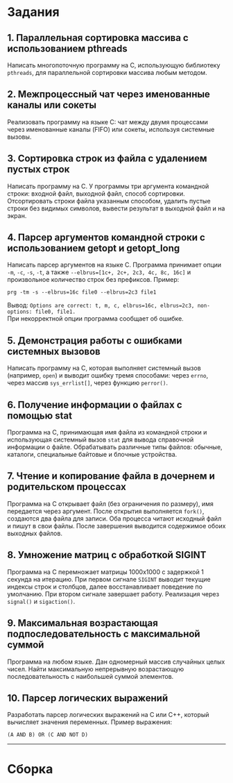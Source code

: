 # Задания

## 1. Параллельная сортировка массива с использованием pthreads
Написать многопоточную программу на C, использующую библиотеку `pthreads`, для параллельной сортировки массива любым методом.

## 2. Межпроцессный чат через именованные каналы или сокеты
Реализовать программу на языке C: чат между двумя процессами через именованные каналы (FIFO) или сокеты, используя системные вызовы.

## 3. Сортировка строк из файла с удалением пустых строк
Написать программу на C. У программы три аргумента командной строки: входной файл, выходной файл, способ сортировки. Отсортировать строки файла указанным способом, удалить пустые строки без видимых символов, вывести результат в выходной файл и на экран.

## 4. Парсер аргументов командной строки с использованием getopt и getopt_long
Написать парсер аргументов на языке C. Программа принимает опции `-m`, `-c`, `-s`, `-t`, а также `--elbrus=[1c+, 2c+, 2c3, 4c, 8c, 16c]` и произвольное количество строк без префиксов. Пример:
```
prg -tm -s --elbrus=16c file0 --elbrus=2c3 file1
```
Вывод: `Options are correct: t, m, c, elbrus=16c, elbrus=2c3, non-options: file0, file1.`  
При некорректной опции программа сообщает об ошибке.

## 5. Демонстрация работы с ошибками системных вызовов
Написать программу на C, которая выполняет системный вызов (например, `open`) и выводит ошибку тремя способами: через `errno`, через массив `sys_errlist[]`, через функцию `perror()`.

## 6. Получение информации о файлах с помощью stat
Программа на C, принимающая имя файла из командной строки и использующая системный вызов `stat` для вывода справочной информации о файле. Обрабатывать различные типы файлов: обычные, каталоги, специальные байтовые и блочные устройства.

## 7. Чтение и копирование файла в дочернем и родительском процессах
Программа на C открывает файл (без ограничения по размеру), имя передается через аргумент. После открытия выполняется `fork()`, создаются два файла для записи. Оба процесса читают исходный файл и пишут в свои файлы. После завершения выводится содержимое обоих выходных файлов.

## 8. Умножение матриц с обработкой SIGINT
Программа на C перемножает матрицы 1000x1000 с задержкой 1 секунда на итерацию. При первом сигнале `SIGINT` выводит текущие индексы строк и столбцов, далее восстанавливает поведение по умолчанию. При втором сигнале завершает работу. Реализация через `signal()` и `sigaction()`.

## 9. Максимальная возрастающая подпоследовательность с максимальной суммой
Программа на любом языке. Дан одномерный массив случайных целых чисел. Найти максимальную непрерывную возрастающую последовательность с наибольшей суммой элементов.

## 10. Парсер логических выражений
Разработать парсер логических выражений на C или C++, который вычисляет значения переменных. Пример выражения:
```
(A AND B) OR (C AND NOT D)
```

------------

# Сборка
